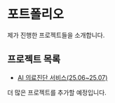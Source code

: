 # 포트폴리오

제가 진행한 프로젝트들을 소개합니다.

## 프로젝트 목록

- [AI 의료진단 서비스(25.06~25.07)](./checkout-doctor.md)

더 많은 프로젝트를 추가할 예정입니다.